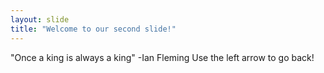 ```yaml
---
layout: slide
title: "Welcome to our second slide!"
---
```

"Once a king is always a king" -Ian Fleming
Use the left arrow to go back!
